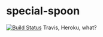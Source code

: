 # special-spoon
[![Build Status](https://travis-ci.org/robertwpaul/special-spoon.svg?branch=master)](https://travis-ci.org/robertwpaul/special-spoon)
Travis, Heroku, what?
